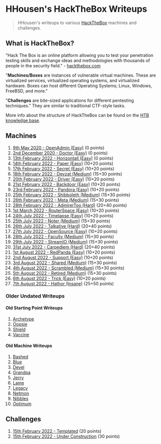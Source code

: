 # HHousen's HackTheBox Writeups

> HHousen's writeups to various [HackTheBox](https://hackthebox.com) machines and challenges.

## What is HackTheBox?

"Hack The Box is an online platform allowing you to test your penetration testing skills and exchange ideas and methodologies with thousands of people in the security field." - [hackthebox.com](https://hackthebox.com)

"**Machines/Boxes** are instances of vulnerable virtual machines. These are virtualized services, virtualized operating systems, and virtualized hardware. Boxes can host different Operating Systems; Linux, Windows, FreeBSD, and more."

"**Challenges** are bite-sized applications for different pentesting techniques." They are similar to traditional CTF-style tasks.

More info about the structure of HackTheBox can be found on the [HTB knowledge base](https://help.hackthebox.com/en/articles/5185158-gs-introduction-to-hack-the-box).

## Machines

1. [9th May 2020 - OpenAdmin (Easy)](Machines/OpenAdmin/README.md) (0 points)
2. [2nd December 2020 - Doctor (Easy)](Machines/Doctor/README.md) (0 points)
3. [13th February 2022 - Horizontall (Easy)](Machines/Horizontall/README.md) (0 points)
4. [14th February 2022 - Paper (Easy)](Machines/Paper/README.md) (10+20 points)
5. [17th February 2022 - Secret (Easy)](Machines/Secret/README.md) (10+20 points)
6. [18th February 2022 - Devzat (Medium)](Machines/Secret/README.md) (15+30 points)
7. [20th February 2022 - Driver (Easy)](Machines/Driver/README.md) (10+20 points)
8. [21st February 2022 - Backdoor (Easy)](Machines/Backdoor/README.md) (10+20 points)
9. [23rd February 2022 - Pandora (Easy)](Machines/Pandora/README.md) (10+20 points)
10. [25th February 2022 - Shibboleth (Medium)](Machines/Shibboleth/README.md) (15+30 points)
11. [26th February 2022 - Meta (Medium)](Machines/Meta/README.md) (15+30 points)
12. [28th February 2022 - AdmirerToo (Hard)](Machines/AdmirerToo/README.md) (20+40 points)
13. [1st March 2022 - RouterSpace (Easy)](Machines/RouterSpace/README.md) (10+20 points)
14. [24th July 2022 - Timelapse (Easy)](Machines/Timelapse/README.md) (10+20 points)
15. [25th July 2022 - Noter (Medium)](Machines/Noter/README.md) (15+30 points)
16. [26th July 2022 - Talkative (Hard)](Machines/Talkative/README.md) (20+40 points)
17. [27th July 2022 - OpenSource (Easy)](Machines/OpenSource/README.md) (10+20 points)
18. [28th July 2022 - Faculty (Medium)](Machines/Faculty/README.md) (15+30 points)
19. [29th July 2022 - StreamIO (Medium)](Machines/StreamIO/README.md) (15+30 points)
20. [31st July 2022 - Carpediem (Hard)](Machines/Carpediem/README.md) (20+40 points)
21. [1st August 2022 - RedPanda (Easy)](Machines/RedPanda/README.md) (10+20 points)
22. [2nd August 2022 - Support (Easy)](Machines/Support/README.md) (10+20 points)
23. [3rd August 2022 - Shared (Medium)](Machines/Shared/README.md) (15+30 points)
24. [4th August 2022 - Scrambled (Medium)](Machines/Scrambled/README.md) (15+30 points)
25. [5th August 2022 - Retired (Medium)](Machines/Retired/README.md) (15+30 points)
26. [6th August 2022 - Trick (Easy)](Machines/Trick/README.md) (10+20 points)
27. [7th August 2022 - Hathor (Insane)](Machines/Hathor/README.md) (25+50 points)

### Older Undated Writeups

#### Old Starting Point Writeups

1. [Archetype](Machines/Archetype/README.md)
2. [Oopsie](Machines/Oopsie/README.md)
3. [Shield](Machines/Shield/README.md)
4. [Vaccine](Machines/Vaccine/README.md)

#### Old Machine Writeups

1. [Bashed](Machines/Bashed/README.md)
2. [Blue](Machines/Blue/README.md)
3. [Devel](Machines/Devel/README.md)
4. [Grandpa](Machines/Grandpa/README.md)
5. [Jerry](Machines/Jerry/README.md)
6. [Lame](Machines/Lame/README.md)
7. [Legacy](Machines/Legacy/README.md)
8. [Netmon](Machines/Netmon/README.md)
9. [Nibbles](Machines/Nibbles/README.md)
10. [Optimum](Machines/Optimum/README.md)

## Challenges

1. [15th February 2022 - Templated](Challenges/Web/Templated/README.md) (20 points)
2. [15th February 2022 - Under Construction](Challenges/Web/Templated/README.md) (30 points)
